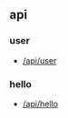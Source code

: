 ## api

### user
+ [/api/user](/server/controller/api/user)

### hello
+ [/api/hello](/server/controller/api/hello)